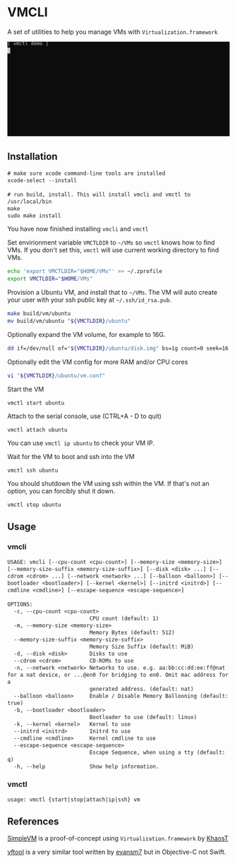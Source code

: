 # VMCLI

A set of utilities to help you manage VMs with `Virtualization.framework`

![vmctl-demo](./docs/demos/vmctl.svg)

## Installation

```
# make sure xcode command-line tools are installed
xcode-select --install

# run build, install. This will install vmcli and vmctl to /usr/local/bin
make
sudo make install
```

You have now finished installing `vmcli` and `vmctl`

Set envirionment variable `VMCTLDIR` to `~/VMs` so `vmctl` knows how to find VMs.
If you don't set this, `vmctl` will use current working directory to find VMs.
```bash
echo 'export VMCTLDIR="$HOME/VMs"' >> ~/.zprofile
export VMCTLDIR="$HOME/VMs"
```

Provision a Ubuntu VM, and install that to `~/VMs`.
The VM will auto create your user with your ssh public key at `~/.ssh/id_rsa.pub`.
```bash
make build/vm/ubuntu
mv build/vm/ubuntu "${VMCTLDIR}/ubuntu"
```

Optionally expand the VM volume, for example to 16G.
```bash
dd if=/dev/null of="${VMCTLDIR}/ubuntu/disk.img" bs=1g count=0 seek=16
```

Optionally edit the VM config for more RAM and/or CPU cores
```bash
vi "${VMCTLDIR}/ubuntu/vm.conf"
```

Start the VM
```bash
vmctl start ubuntu
```

Attach to the serial console, use (CTRL+A - D to quit)
```
vmctl attach ubuntu
```

You can use `vmctl ip ubuntu` to check your VM IP.

Wait for the VM to boot and ssh into the VM
```
vmctl ssh ubuntu
```

You should shutdown the VM using ssh within the VM.
If that's not an option, you can forcibly shut it down.
```
vmctl stop ubuntu
```

## Usage

### vmcli

```
USAGE: vmcli [--cpu-count <cpu-count>] [--memory-size <memory-size>] [--memory-size-suffix <memory-size-suffix>] [--disk <disk> ...] [--cdrom <cdrom> ...] [--network <network> ...] [--balloon <balloon>] [--bootloader <bootloader>] [--kernel <kernel>] [--initrd <initrd>] [--cmdline <cmdline>] [--escape-sequence <escape-sequence>]

OPTIONS:
  -c, --cpu-count <cpu-count>
                          CPU count (default: 1)
  -m, --memory-size <memory-size>
                          Memory Bytes (default: 512)
  --memory-size-suffix <memory-size-suffix>
                          Memory Size Suffix (default: MiB)
  -d, --disk <disk>       Disks to use 
  --cdrom <cdrom>         CD-ROMs to use 
  -n, --network <network> Networks to use. e.g. aa:bb:cc:dd:ee:ff@nat for a nat device, or ...@en0 for bridging to en0. Omit mac address for a
                          generated address. (default: nat)
  --balloon <balloon>     Enable / Disable Memory Ballooning (default: true)
  -b, --bootloader <bootloader>
                          Bootloader to use (default: linux)
  -k, --kernel <kernel>   Kernel to use 
  --initrd <initrd>       Initrd to use 
  --cmdline <cmdline>     Kernel cmdline to use 
  --escape-sequence <escape-sequence>
                          Escape Sequence, when using a tty (default: q)
  -h, --help              Show help information.
```

### vmctl

```
usage: vmctl {start|stop|attach|ip|ssh} vm
```

## References

[SimpleVM](https://github.com/KhaosT/SimpleVM) is a proof-of-concept using `Virtualization.framework` by [KhaosT](https://github.com/KhaosT)

[vftool](https://github.com/evansm7/vftool) is a very similar tool written by [evansm7](https://github.com/evansm7) but in Objective-C not Swift.
